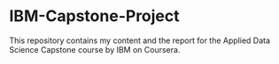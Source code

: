 # IBM-Capstone-Project
This repository contains my content and the report for the Applied Data Science Capstone course by IBM on Coursera.
